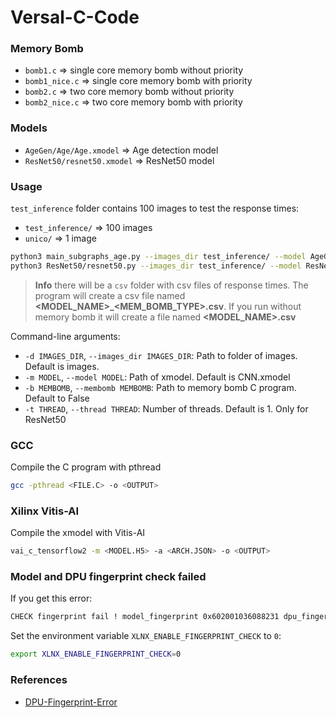 # Versal-C-Code

### Memory Bomb
- `bomb1.c` => single core memory bomb without priority
- `bomb1_nice.c` => single core memory bomb with priority
- `bomb2.c` => two core memory bomb without priority
- `bomb2_nice.c` => two core memory bomb with priority

### Models
- `AgeGen/Age/Age.xmodel` => Age detection model
- `ResNet50/resnet50.xmodel` => ResNet50 model

### Usage
`test_inference` folder contains 100 images to test the response times:
- `test_inference/` => 100 images
- `unico/` => 1 image

```sh
python3 main_subgraphs_age.py --images_dir test_inference/ --model AgeGen/Age/Age.xmodel --membomb ~/test/membomb/{bomb1,bomb1_nice,bomb2,bomb2_nice}
python3 ResNet50/resnet50.py --images_dir test_inference/ --model ResNet50/resnet50.xmodel --thread 1 --membomb ~/test/membomb/{bomb1,bomb1_nice,bomb2,bomb2_nice}
```
>**Info** there will be a `csv` folder with csv files of response times. 
The program will create a csv file named **<MODEL_NAME>_<MEM_BOMB_TYPE>.csv**. 
If you run without memory bomb it will create a file named **<MODEL_NAME>.csv**

Command-line arguments:
- `-d IMAGES_DIR`, `--images_dir IMAGES_DIR`: Path to folder of images. Default is images.
- `-m MODEL`, `--model MODEL`: Path of xmodel. Default is CNN.xmodel
- `-b MEMBOMB`, `--membomb MEMBOMB`: Path to memory bomb C program. Default to False
- `-t THREAD`, `--thread THREAD`: Number of threads. Default is 1. Only for ResNet50

### GCC
Compile the C program with pthread
```sh
gcc -pthread <FILE.C> -o <OUTPUT>
```

### Xilinx Vitis-AI
Compile the xmodel with Vitis-AI
```sh
vai_c_tensorflow2 -m <MODEL.H5> -a <ARCH.JSON> -o <OUTPUT>
```

### Model and DPU fingerprint check failed
If you get this error:
```sh
CHECK fingerprint fail ! model_fingerprint 0x602001036088231 dpu_fingerprint 0x602001036088211
```
Set the environment variable `XLNX_ENABLE_FINGERPRINT_CHECK` to `0`:
```sh
export XLNX_ENABLE_FINGERPRINT_CHECK=0
```

### References
- [DPU-Fingerprint-Error](https://github.com/Xilinx/Vitis-AI/issues/975#issuecomment-1223452542)
